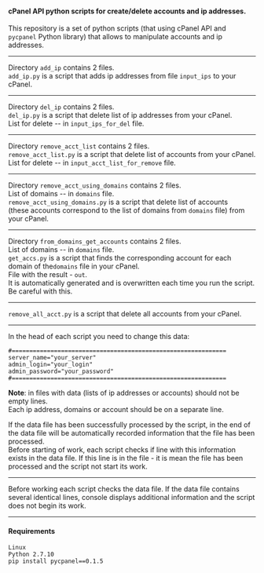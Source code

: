 #### cPanel API python scripts for create/delete accounts and ip addresses.

This repository is a set of python scripts (that using cPanel API and
`pycpanel` Рython library) that allows to manipulate accounts and ip addresses.  

---------------
Directory `add_ip`  contains 2 files.  
`add_ip.py` is a script that adds ip addresses from file `input_ips` to your cPanel.  

---------------
Directory `del_ip`  contains 2 files.  
`del_ip.py` is a script that delete list of ip addresses from your cPanel.  
List for delete -- in `input_ips_for_del` file.  

---------------
Directory `remove_acct_list`  contains 2 files.  
`remove_acct_list.py` is a script that delete list of accounts from  your cPanel.  
List for delete -- in `input_acct_list_for_remove` file.  

---------------
Directory `remove_acct_using_domains`  contains 2 files.  
List of domains -- in `domains` file.  
`remove_acct_using_domains.py` is a script that delete list of accounts  
(these accounts correspond to the list of domains from `domains` file) from your cPanel.  

---------------
Directory `from_domains_get_accounts`  contains 2 files.  
List of domains -- in `domains` file.  
`get_accs.py` is a script that finds the corresponding account for each domain of the`domains` file in your cPanel.  
File with the result - `out`.  
It is automatically generated and is overwritten each time you run the script.  
Be careful with this.  

---------------
`remove_all_acct.py` is a script that delete all accounts from your cPanel.

--------------

In the head of each script you need to change this data:

	#=============================================================  
	server_name="your_server"  
	admin_login="your_login"  
	admin_password="your_password"  
	#=============================================================  

**Note**: in files with data (lists of ip addresses or accounts) should not be empty lines.  
Each ip address, domains or account should be on a separate line.  

If the data file has been successfully processed by the script,
in the end of the data file will be automatically 
recorded information that the file has been processed.  
Before starting of work, each script checks if line with this information exists in the data file.
If this line is in the file -   it is mean the file has been processed
and the script not start its work.

-----------------------------------

Before working each script checks the data file.
If the data file contains several identical lines,
console displays additional information and the script does not begin its work.

-----------------------------------

#### Requirements
	Linux
	Python 2.7.10
	pip install pycpanel==0.1.5













